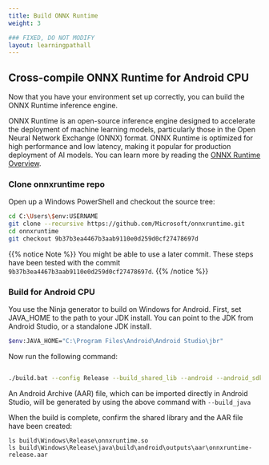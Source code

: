 ```yaml
---
title: Build ONNX Runtime
weight: 3

### FIXED, DO NOT MODIFY
layout: learningpathall
---
```


## Cross-compile ONNX Runtime for Android CPU

Now that you have your environment set up correctly, you can build the ONNX Runtime inference engine. 

ONNX Runtime is an open-source inference engine designed to accelerate the deployment of machine learning models, particularly those in the Open Neural Network Exchange (ONNX) format. ONNX Runtime is optimized for high performance and low latency, making it popular for production deployment of AI models. You can learn more by reading the [ONNX Runtime Overview](https://onnxruntime.ai/).


### Clone onnxruntime repo

Open up a Windows PowerShell and checkout the source tree:

```bash
cd C:\Users\$env:USERNAME
git clone --recursive https://github.com/Microsoft/onnxruntime.git
cd onnxruntime
git checkout 9b37b3ea4467b3aab9110e0d259d0cf27478697d
```

{{% notice Note %}}
You might be able to use a later commit. These steps have been tested with the commit `9b37b3ea4467b3aab9110e0d259d0cf27478697d`.
{{% /notice %}}

### Build for Android CPU

You use the Ninja generator to build on Windows for Android. First, set JAVA_HOME to the path to your JDK install. You can point to the JDK from Android Studio, or a standalone JDK install.

```bash
$env:JAVA_HOME="C:\Program Files\Android\Android Studio\jbr"
```

Now run the following command:

```bash

./build.bat --config Release --build_shared_lib --android --android_sdk_path C:\Users\$env:USERNAME\AppData\Local\Android\Sdk --android_ndk_path C:\Users\$env:USERNAME\AppData\Local\Android\Sdk\ndk\27.0.12077973 --android_abi arm64-v8a --android_api 27 --cmake_generator Ninja --build_java

```

An Android Archive (AAR) file, which can be imported directly in Android Studio, will be generated by using the above command with `--build_java`

When the build is complete, confirm the shared library and the AAR file have been created:

```
ls build\Windows\Release\onnxruntime.so
ls build\Windows\Release\java\build\android\outputs\aar\onnxruntime-release.aar
```



